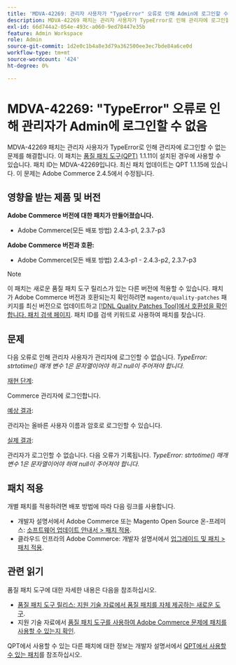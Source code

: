 ```yaml
---
title: 'MDVA-42269: 관리자 사용자가 "TypeError" 오류로 인해 Admin에 로그인할 수 없음'
description: MDVA-42269 패치는 관리자 사용자가 TypeError로 인해 관리자에 로그인할 수 없는 문제를 해결합니다. 이 패치는 [Quality Patches Tool (QPT)](/help/announcements/adobe-commerce-announcements/magento-quality-patches-released-new-tool-to-self-serve-quality-patches.md) 1.1.11이 설치된 경우 사용할 수 있습니다.  패치 ID는 MDVA-42269입니다.  최신 패치 업데이트는 QPT 1.1.15에 있습니다. 이 문제는 Adobe Commerce 2.4.5에서 수정됩니다.
exl-id: 66d744a2-054e-493c-a060-9ed78447e35b
feature: Admin Workspace
role: Admin
source-git-commit: 1d2e0c1b4a8e3d79a362500ee3ec7bde84a6ce0d
workflow-type: tm+mt
source-wordcount: '424'
ht-degree: 0%

---
```


# MDVA-42269: &quot;TypeError&quot; 오류로 인해 관리자가 Admin에 로그인할 수 없음

MDVA-42269 패치는 관리자 사용자가 TypeError로 인해 관리자에 로그인할 수 없는 문제를 해결합니다. 이 패치는 [품질 패치 도구(QPT)](/help/announcements/adobe-commerce-announcements/magento-quality-patches-released-new-tool-to-self-serve-quality-patches.md) 1.1.11이 설치된 경우에 사용할 수 있습니다.  패치 ID는 MDVA-42269입니다.  최신 패치 업데이트는 QPT 1.1.15에 있습니다. 이 문제는 Adobe Commerce 2.4.5에서 수정됩니다.

## 영향을 받는 제품 및 버전

**Adobe Commerce 버전에 대한 패치가 만들어졌습니다.**

* Adobe Commerce(모든 배포 방법) 2.4.3-p1, 2.3.7-p3

**Adobe Commerce 버전과 호환:**

* Adobe Commerce(모든 배포 방법) 2.4.3-p1 - 2.4.3-p2, 2.3.7-p3

>[!NOTE]
>
>이 패치는 새로운 품질 패치 도구 릴리스가 있는 다른 버전에 적용할 수 있습니다. 패치가 Adobe Commerce 버전과 호환되는지 확인하려면 `magento/quality-patches` 패키지를 최신 버전으로 업데이트하고 [[!DNL Quality Patches Tool]에서 호환성을 확인합니다. 패치 검색 페이지](https://devdocs.magento.com/quality-patches/tool.html#patch-grid). 패치 ID를 검색 키워드로 사용하여 패치를 찾습니다.

## 문제

다음 오류로 인해 관리자 사용자가 관리자에 로그인할 수 없습니다. *TypeError: strtotime() 매개 변수 1은 문자열이어야 하고 null이 주어져야 합니다.*

<u>재현 단계</u>:

Commerce 관리자에 로그인합니다.

<u>예상 결과</u>:

관리자는 올바른 사용자 이름과 암호로 로그인할 수 있습니다.

<u>실제 결과</u>:

관리자가 로그인할 수 없습니다. 다음 오류가 기록됩니다. *TypeError: strtotime() 매개 변수 1은 문자열이어야 하며 null이 주어져야 합니다.*

## 패치 적용

개별 패치를 적용하려면 배포 방법에 따라 다음 링크를 사용합니다.

* 개발자 설명서에서 Adobe Commerce 또는 Magento Open Source 온-프레미스: [소프트웨어 업데이트 안내서 > 패치 적용](https://devdocs.magento.com/guides/v2.4/comp-mgr/patching/mqp.html).
* 클라우드 인프라의 Adobe Commerce: 개발자 설명서에서 [업그레이드 및 패치 > 패치 적용](https://devdocs.magento.com/cloud/project/project-patch.html).

## 관련 읽기

품질 패치 도구에 대한 자세한 내용은 다음을 참조하십시오.

* [품질 패치 도구 릴리스: 지원 기술 자료에서 품질 패치를 자체 제공하는 새로운 도구](/help/announcements/adobe-commerce-announcements/magento-quality-patches-released-new-tool-to-self-serve-quality-patches.md).
* 지원 기술 자료에서 [품질 패치 도구를 사용하여 Adobe Commerce 문제에 패치를 사용할 수 있는지 확인](/help/support-tools/patches-available-in-qpt-tool/check-patch-for-magento-issue-with-magento-quality-patches.md).

QPT에서 사용할 수 있는 다른 패치에 대한 정보는 개발자 설명서에서 [QPT에서 사용할 수 있는 패치](https://devdocs.magento.com/quality-patches/tool.html#patch-grid)를 참조하십시오.
